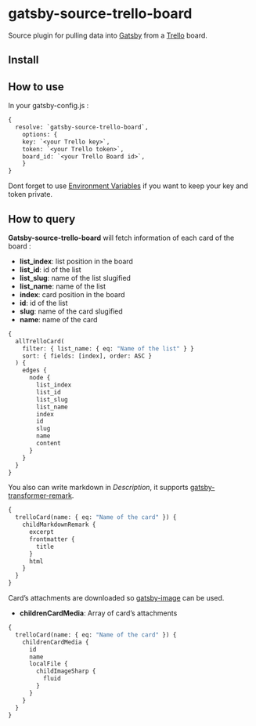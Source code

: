# gatsby-source-trello-board

Source plugin for pulling data into [Gatsby](~https://www.gatsbyjs.org/~) from a [Trello](~https://trello.com~) board.

## Install

## How to use

In your gatsby-config.js :

```graphql
{
  resolve: `gatsby-source-trello-board`,
    options: {
    key: `<your Trello key>`,
    token: `<your Trello token>`,
    board_id: `<your Trello Board id>`,
    }
}
```

Dont forget to use [Environment Variables](~https://www.gatsbyjs.org/docs/environment-variables/~) if you want to keep your key and token private.

## How to query

**Gatsby-source-trello-board** will fetch information of each card of the board :

- **list_index**: list position in the board
- **list_id**: id of the list
- **list_slug**: name of the list slugified
- **list_name**: name of the list
- **index**: card position in the board
- **id**: id of the list
- **slug**: name of the card slugified
- **name**: name of the card

```graphql
{
  allTrelloCard(
    filter: { list_name: { eq: "Name of the list" } }
    sort: { fields: [index], order: ASC }
  ) {
    edges {
      node {
        list_index
        list_id
        list_slug
        list_name
        index
        id
        slug
        name
        content
      }
    }
  }
}
```

You also can write markdown in _Description_, it supports [gatsby-transformer-remark](~https://www.gatsbyjs.org/packages/gatsby-transformer-remark/~).

```graphql
{
  trelloCard(name: { eq: "Name of the card" }) {
    childMarkdownRemark {
      excerpt
      frontmatter {
        title
      }
      html
    }
  }
}
```

Card’s attachments are downloaded so [gatsby-image](~https://www.gatsbyjs.org/packages/gatsby-image/~) can be used.

- **childrenCardMedia**: Array of card’s attachments

```graphql
{
  trelloCard(name: { eq: "Name of the card" }) {
    childrenCardMedia {
      id
      name
      localFile {
        childImageSharp {
          fluid
        }
      }
    }
  }
}
```
